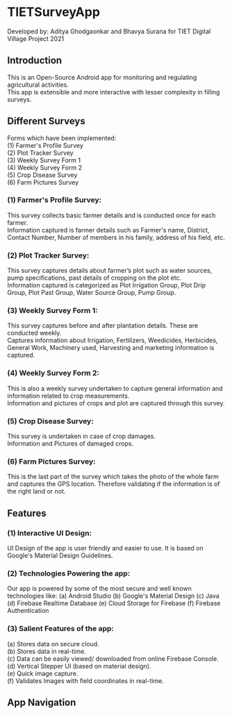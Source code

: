 # TIETSurveyApp

Developed by: Aditya Ghodgaonkar and Bhavya Surana
for TIET Digital Village Project 2021

## Introduction

This is an Open-Source Android app for monitoring and regulating agricultural activities. <br/> 
This app is extensible and more interactive with lesser complexity in filling surveys.

## Different Surveys

Forms which have been implemented: <br/>
(1) Farmer's Profile Survey<br/>
(2) Plot Tracker Survey<br/>
(3) Weekly Survey Form 1<br/>
(4) Weekly Survey Form 2<br/>
(5) Crop Disease Survey<br/>
(6) Farm Pictures Survey<br/>

### (1) Farmer's Profile Survey: <br/>
This survey collects basic farmer details and is conducted once for each farmer. <br/>
Information captured is farmer details such as Farmer's name, District, Contact Number, Number of members in his family, address of his field, etc. <br/>

### (2) Plot Tracker Survey: <br/>
This survey captures details about farmer’s plot such as water sources, pump specifications, past details of cropping on the plot etc. <br/>
Information captured is categorized as Plot Irrigation Group, Plot Drip Group, Plot Past Group, Water Source Group, Pump Group. <br/>

### (3) Weekly Survey Form 1: <br/>
This survey captures before and after plantation details. These are conducted weekly. <br/>
Captures information about Irrigation, Fertilizers, Weedicides, Herbicides, General Work, Machinery used, Harvesting and marketing information is captured. <br/>

### (4) Weekly Survey Form 2: <br/>
This is also a weekly survey undertaken to capture general information and information related to crop measurements. <br/>
Information and pictures of crops and plot are captured through this survey. <br/>

### (5) Crop Disease Survey: <br/>
This survey is undertaken in case of crop damages. <br/>
Information and Pictures of damaged crops. <br/>

### (6) Farm Pictures Survey: <br/>
This is the last part of the survey which takes the photo of the whole farm and captures the GPS location. Therefore validating if the information is of the right land or not. <br/>


## Features
### (1) Interactive UI Design: <br/>
UI Design of the app is user friendly and easier to use. It is based on Google's Material Design Guidelines.

### (2) Technologies Powering the app: <br/>
Our app is powered by some of the most secure and well known technologies like:
(a) Android Studio
(b) Google's Material Design
(c) Java
(d) Firebase Realtime Database
(e) Cloud Storage for Firebase
(f) Firebase Authentication

### (3) Salient Features of the app: <br/>
(a) Stores data on secure cloud.<br/>
(b) Stores data in real-time.<br/>
(c) Data can be easily viewed/ downloaded from online Firebase Console.<br/>
(d) Vertical Stepper UI (based on material design).<br/>
(e) Quick image capture.<br/>
(f) Validates Images with field coordinates in real-time.<br/>

## App Navigation

